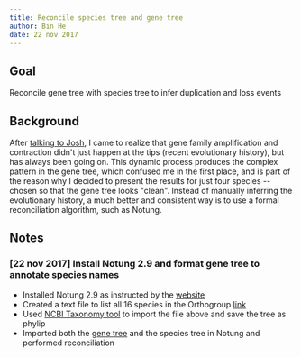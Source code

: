 ```yaml
---
title: Reconcile species tree and gene tree
author: Bin He
date: 22 nov 2017
---
```


## Goal

Reconcile gene tree with species tree to infer duplication and loss events

## Background

After [talking to Josh](/docs/2017-11-18-discuss-with-josh-on-phosphatase-duplication.md), I came to realize that gene family amplification and contraction didn't just happen at the tips (recent evolutionary history), but has always been going on. This dynamic process produces the complex pattern in the gene tree, which confused me in the first place, and is part of the reason why I decided to present the results for just four species -- chosen so that the gene tree looks "clean". Instead of manually inferring the evolutionary history, a much better and consistent way is to use a formal reconciliation algorithm, such as Notung.

## Notes

### [22 nov 2017] Install Notung 2.9 and format gene tree to annotate species names

- Installed Notung 2.9 as instructed by the [website](http://goby.compbio.cs.cmu.edu/Notung/download29.html#)
- Created a text file to list all 16 species in the Orthogroup [link](/data/tree/Orthogroup_species.txt)
- Used [NCBI Taxonomy tool](https://www.ncbi.nlm.nih.gov/Taxonomy/CommonTree/wwwcmt.cgi) to import the file above and save the tree as phylip
- Imported both the [gene tree](/output/notung/pho5_ascomycetes_tree_20171115.txt) and the species tree in Notung and performed reconciliation
